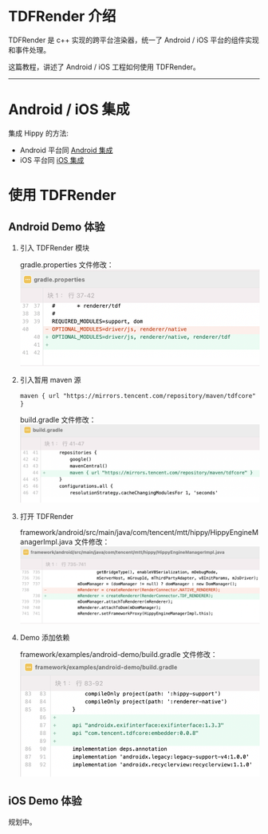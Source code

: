 # TDFRender 介绍

TDFRender 是 c++ 实现的跨平台渲染器，统一了 Android / iOS 平台的组件实现和事件处理。

这篇教程，讲述了 Android / iOS 工程如何使用 TDFRender。

---

# Android / iOS 集成

集成 Hippy 的方法:

* Android 平台同 [Android 集成](../android/integration.md)
* iOS 平台同 [iOS 集成](../ios/integration.md)

# 使用 TDFRender

## Android Demo 体验

1. 引入 TDFRender 模块

	gradle.properties 文件修改：
![tdf1](../assets/img/tdf_demo1.png)

2. 引入暂用 maven 源

	```text
	maven { url "https://mirrors.tencent.com/repository/maven/tdfcore" }
	```

	build.gradle 文件修改：
![tdf1](../assets/img/tdf_demo2.png)

3. 打开 TDFRender

	framework/android/src/main/java/com/tencent/mtt/hippy/HippyEngineManagerImpl.java 文件修改：
![tdf1](../assets/img/tdf_demo3.png)

4. Demo 添加依赖

	framework/examples/android-demo/build.gradle 文件修改：
![tdf1](../assets/img/tdf_demo4.png)

## iOS Demo 体验

规划中。
